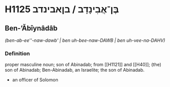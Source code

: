 # H1125 בֶּן־אֲבִינָדָב / בןאבינדב

## Ben-ʼĂbîynâdâb

_(ben-ab-ee''-naw-dawb' | ben uh-bee-naw-DAWB | ben uh-vee-na-DAHV)_

### Definition

proper masculine noun; son of Abinadab; from [[H1121]] and [[H40]]; (the) son of Abinadab; Ben-Abinadab, an Israelite; the son of Abinadab.

- an officer of Solomon

